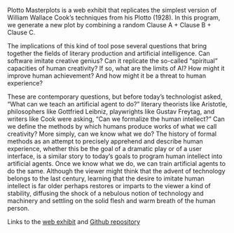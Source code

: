 Plotto Masterplots is a web exhibit that replicates the simplest version of William Wallace Cook’s techniques from his Plotto (1928). In this program, we generate a new plot by combining a random Clause A + Clause B + Clause C.

The implications of this kind of tool pose several questions that bring together the fields of literary production and artificial intelligence. Can software imitate creative genius? Can it replicate the so-called “spiritual” capacities of human creativity? If so, what are the limits of AI? How might it improve human achievement? And how might it be a threat to human experience?

These are contemporary questions, but before today’s technologist asked, “What can we teach an artificial agent to do?” literary theorists like Aristotle, philosophers like Gottfried Leibniz, playwrights like Gustav Freytag, and writers like Cook were asking, “Can we formalize the human intellect?” Can we define the methods by which humans produce works of what we call creativity? More simply, can we know what we do? The history of formal methods as an attempt to precisely apprehend and describe human experience, whether this be the goal of a dramatic play or of a user interface, is a similar story to today’s goals to program human intellect into artificial agents. Once we know what we do, we can train artificial agents to do the same. Although the viewer might think that the advent of technology belongs to the last century, learning that the desire to imitate human intellect is far older perhaps restores or imparts to the viewer a kind of stability, diffusing the shock of a nebulous notion of technology and machinery and settling on the solid flesh and warm breath of the human person.

Links to the [web exhibit](http://laurenpham.pythonanywhere.com/home) and [Github repository](https://github.com/phamlauren/Plotto_Generator)
